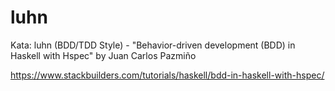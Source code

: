 # luhn
Kata: luhn (BDD/TDD Style) - "Behavior-driven development (BDD) in Haskell with Hspec" by Juan Carlos Pazmiño 

https://www.stackbuilders.com/tutorials/haskell/bdd-in-haskell-with-hspec/